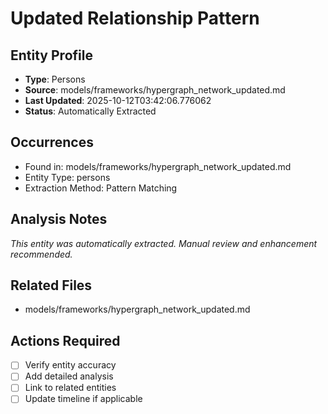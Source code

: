 # Updated Relationship Pattern

## Entity Profile
- **Type**: Persons
- **Source**: models/frameworks/hypergraph_network_updated.md
- **Last Updated**: 2025-10-12T03:42:06.776062
- **Status**: Automatically Extracted

## Occurrences
- Found in: models/frameworks/hypergraph_network_updated.md
- Entity Type: persons
- Extraction Method: Pattern Matching

## Analysis Notes
*This entity was automatically extracted. Manual review and enhancement recommended.*

## Related Files
- models/frameworks/hypergraph_network_updated.md

## Actions Required
- [ ] Verify entity accuracy
- [ ] Add detailed analysis
- [ ] Link to related entities
- [ ] Update timeline if applicable
